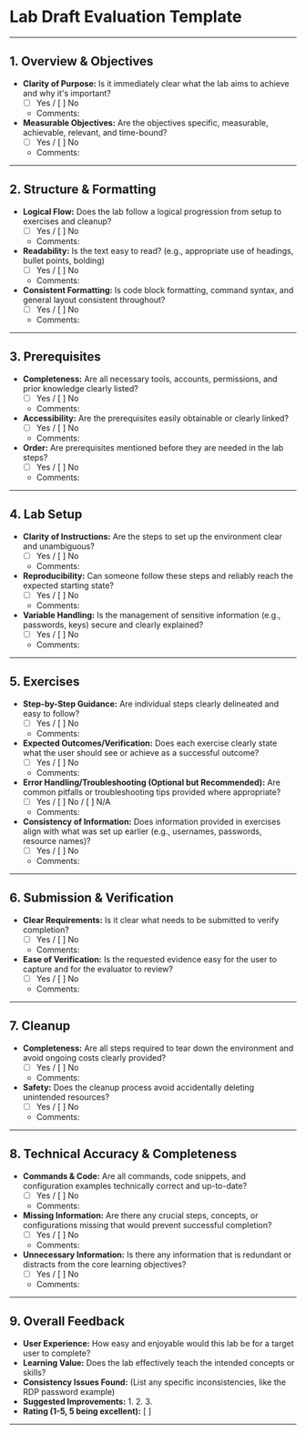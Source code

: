 # Lab Draft Evaluation Template

---

## 1. Overview & Objectives

* **Clarity of Purpose:** Is it immediately clear what the lab aims to achieve and why it's important?
    * [ ] Yes / [ ] No
    * Comments:
* **Measurable Objectives:** Are the objectives specific, measurable, achievable, relevant, and time-bound?
    * [ ] Yes / [ ] No
    * Comments:

---

## 2. Structure & Formatting

* **Logical Flow:** Does the lab follow a logical progression from setup to exercises and cleanup?
    * [ ] Yes / [ ] No
    * Comments:
* **Readability:** Is the text easy to read? (e.g., appropriate use of headings, bullet points, bolding)
    * [ ] Yes / [ ] No
    * Comments:
* **Consistent Formatting:** Is code block formatting, command syntax, and general layout consistent throughout?
    * [ ] Yes / [ ] No
    * Comments:

---

## 3. Prerequisites

* **Completeness:** Are all necessary tools, accounts, permissions, and prior knowledge clearly listed?
    * [ ] Yes / [ ] No
    * Comments:
* **Accessibility:** Are the prerequisites easily obtainable or clearly linked?
    * [ ] Yes / [ ] No
    * Comments:
* **Order:** Are prerequisites mentioned before they are needed in the lab steps?
    * [ ] Yes / [ ] No
    * Comments:

---

## 4. Lab Setup

* **Clarity of Instructions:** Are the steps to set up the environment clear and unambiguous?
    * [ ] Yes / [ ] No
    * Comments:
* **Reproducibility:** Can someone follow these steps and reliably reach the expected starting state?
    * [ ] Yes / [ ] No
    * Comments:
* **Variable Handling:** Is the management of sensitive information (e.g., passwords, keys) secure and clearly explained?
    * [ ] Yes / [ ] No
    * Comments:

---

## 5. Exercises

* **Step-by-Step Guidance:** Are individual steps clearly delineated and easy to follow?
    * [ ] Yes / [ ] No
    * Comments:
* **Expected Outcomes/Verification:** Does each exercise clearly state what the user should see or achieve as a successful outcome?
    * [ ] Yes / [ ] No
    * Comments:
* **Error Handling/Troubleshooting (Optional but Recommended):** Are common pitfalls or troubleshooting tips provided where appropriate?
    * [ ] Yes / [ ] No / [ ] N/A
    * Comments:
* **Consistency of Information:** Does information provided in exercises align with what was set up earlier (e.g., usernames, passwords, resource names)?
    * [ ] Yes / [ ] No
    * Comments:

---

## 6. Submission & Verification

* **Clear Requirements:** Is it clear what needs to be submitted to verify completion?
    * [ ] Yes / [ ] No
    * Comments:
* **Ease of Verification:** Is the requested evidence easy for the user to capture and for the evaluator to review?
    * [ ] Yes / [ ] No
    * Comments:

---

## 7. Cleanup

* **Completeness:** Are all steps required to tear down the environment and avoid ongoing costs clearly provided?
    * [ ] Yes / [ ] No
    * Comments:
* **Safety:** Does the cleanup process avoid accidentally deleting unintended resources?
    * [ ] Yes / [ ] No
    * Comments:

---

## 8. Technical Accuracy & Completeness

* **Commands & Code:** Are all commands, code snippets, and configuration examples technically correct and up-to-date?
    * [ ] Yes / [ ] No
    * Comments:
* **Missing Information:** Are there any crucial steps, concepts, or configurations missing that would prevent successful completion?
    * [ ] Yes / [ ] No
    * Comments:
* **Unnecessary Information:** Is there any information that is redundant or distracts from the core learning objectives?
    * [ ] Yes / [ ] No
    * Comments:

---

## 9. Overall Feedback

* **User Experience:** How easy and enjoyable would this lab be for a target user to complete?
* **Learning Value:** Does the lab effectively teach the intended concepts or skills?
* **Consistency Issues Found:** (List any specific inconsistencies, like the RDP password example)
* **Suggested Improvements:**
    1.
    2.
    3.
* **Rating (1-5, 5 being excellent):** [ ]

---